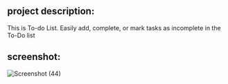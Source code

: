 <h2>project description:</h2>
           This is To-do List. Easily add, complete, or mark tasks as incomplete in the To-Do list



<h2>screenshot:</h2>


![Screenshot (44)](https://github.com/Alageshwaran04/To-do-List/assets/134389764/f0e1669e-be40-4468-9178-f755f96da5f6)

